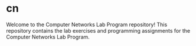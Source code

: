 # cn
Welcome to the Computer Networks Lab Program repository! This repository contains the lab exercises and programming assignments for the Computer Networks Lab Program.
